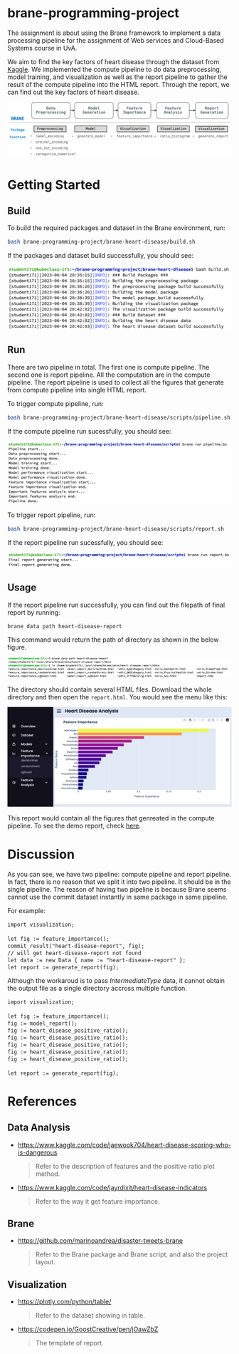 # brane-programming-project
The assignment is about using the Brane framework to implement a data processing pipeline for the assignment of Web services and Cloud-Based Systems course in UvA.

We aim to find the key factors of heart disease through the dataset from [Kaggle](https://www.kaggle.com/datasets/kamilpytlak/personal-key-indicators-of-heart-disease). We implemented the compute pipeline to do data preprocessing, model training, and visualization as well as the report pipeline to gather the result of the compute pipeline into the HTML report. Through the report, we can find out the key factors of heart disease.

<img src="https://github.com/nightmare224/brane-programming-project/blob/master/docs/images/pipeline_overview.png" alt="pipeline_overview"/>

# Getting Started
## Build
To build the required packages and dataset in the Brane environment, run:
```bash
bash brane-programming-project/brane-heart-disease/build.sh
```

If the packages and dataset build successfully, you should see:

<img src="https://github.com/nightmare224/brane-programming-project/blob/master/docs/images/build.png" alt="build"/>

## Run

There are two pipeline in total. The first one is compute pipeline. The second one is report pipeline. All the computation are in the compute pipeline. The report pipeline is used to collect all the figures that generate from compute pipeline into single HTML report.

To trigger compute pipeline, run:

```bash
bash brane-programming-project/brane-heart-disease/scripts/pipeline.sh
```

If the compute pipeline run sucessfully, you should see:

<img src="https://github.com/nightmare224/brane-programming-project/blob/master/docs/images/compute_pipeline.png" alt="compute_pipeline"/>

To trigger report pipeline, run:

```bash
bash brane-programming-project/brane-heart-disease/scripts/report.sh
```

If the report pipeline run sucessfully, you should see:

<img src="https://github.com/nightmare224/brane-programming-project/blob/master/docs/images/report_pipeline.png" alt="report_pipeline"/>

## Usage

If the report pipeline run successfully,  you can find out the filepath of final report by running:

```bash
brane data path heart-disease-report
```

This command would return the path of directory as shown in the below figure.

<img src="https://github.com/nightmare224/brane-programming-project/blob/master/docs/images/report_directory.png" alt="report_pipeline"/>

The directory should contain several HTML files. Download the whole directory and then open the `report.html`. You would see the menu like this:

<img src="https://github.com/nightmare224/brane-programming-project/blob/master/docs/images/report_menu.png" alt="report_menu"/>

This report would contain all the figures that genreated in the compute pipeline. To see the demo report, check [here](https://github.com/nightmare224/brane-programming-project/blob/master/docs/report/).



# Discussion

As you can see, we have two pipeline: compute pipeline and report pipeline. In fact, there is no reason that we split it into two pipeline. It should be in the single pipeline. The reason of having two pipeline is because Brane seems cannot use the commit dataset instantly in same package in same pipeline. 

For example:

```bs
import visualization;

let fig := feature_importance();
commit_result("heart-disease-report", fig);
// will get heart-disease-report not found
let data := new Data { name := "heart-disease-report" };
let report := generate_report(fig);
```

Although the workaroud is to pass *IntermediateType* data, it cannot obtain the output file as a single directory accross multiple function.

```bs
import visualization;

let fig := feature_importance();
fig := model_report();
fig := heart_disease_positive_ratio();
fig := heart_disease_positive_ratio();
fig := heart_disease_positive_ratio();
fig := heart_disease_positive_ratio();
fig := heart_disease_positive_ratio();

let report := generate_report(fig);
```



# References

## Data Analysis

- https://www.kaggle.com/code/jaewook704/heart-disease-scoring-who-is-dangerous

  >Refer to the description of features and the positive ratio plot method.

- https://www.kaggle.com/code/jayrdixit/heart-disease-indicators

  >Refer to the way it get feature importance.

## Brane

- https://github.com/marinoandrea/disaster-tweets-brane

  >Refer to the Brane package and Brane script, and also the project layout.

## Visualization

- https://plotly.com/python/table/

  >Refer to the dataset showing in table.

- https://codepen.io/GoostCreative/pen/jOawZbZ

  >The template of report.
